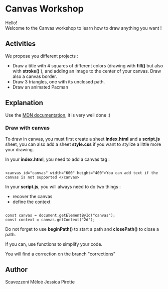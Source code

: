 # Canvas Workshop

Hello!  
Welcome to the Canvas workshop to learn how to draw anything you want !

## Activities

We propose you different projects :

- Draw a title with 4 squares of different colors (drawing with **fill()** but also with **stroke()** ), and adding an image to the center of your canvas. Draw also a canvas border.
- Draw 3 triangles, one with its unclosed path.
- Draw an animated Pacman

## Explanation

Use the [MDN documentation](https://developer.mozilla.org/fr/docs/Tutoriel_canvas/Formes_g%C3%A9om%C3%A9triques), it is very well done :)

### Draw with canvas

To draw in canvas, you must first create a sheet **index.html** and a **script.js** sheet, you can also add a sheet **style.css** if you want to stylize a little more your drawing.

In your **index.html**, you need to add a canvas tag :

```

<canvas id="canvas" width="600" height="400">You can add text if the canvas is not supported </canvas>

```

In your **script.js**, you will always need to do two things :

- recover the canvas
- define the context

```

const canvas = document.getElementById("canvas");
const context = canvas.getContext("2d");

```

Do not forget to use **beginPath()** to start a path and **closePath()** to close a path.

If you can, use functions to simplify your code.

You will find a correction on the branch "corrections"

## Author

Scavezzoni Méloé
Jessica Pirotte
